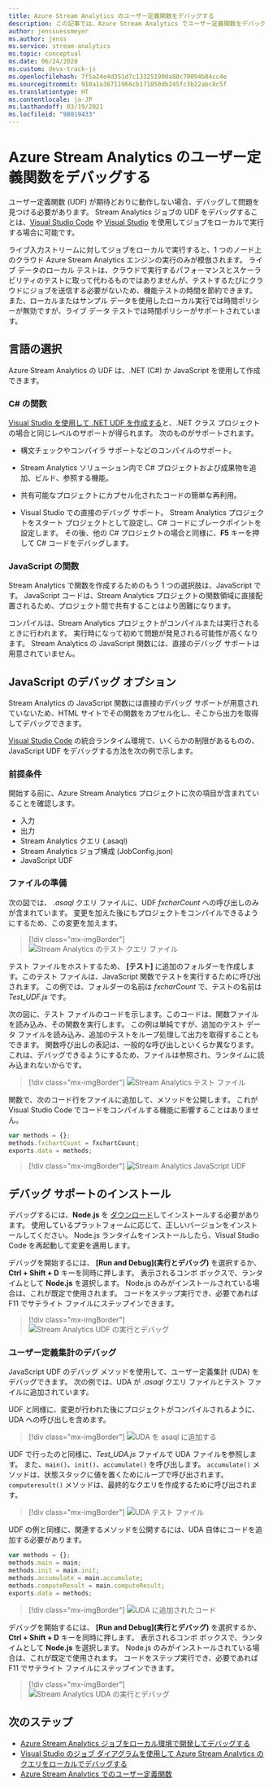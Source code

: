 ```yaml
---
title: Azure Stream Analytics のユーザー定義関数をデバッグする
description: この記事では、Azure Stream Analytics でユーザー定義関数をデバッグする方法について説明します。
author: jenssuessmeyer
ms.author: jenss
ms.service: stream-analytics
ms.topic: conceptual
ms.date: 06/24/2020
ms.custom: devx-track-js
ms.openlocfilehash: 7f5a24e4d351d7c133251900a80c70094b84cc4e
ms.sourcegitcommit: 910a1a38711966cb171050db245fc3b22abc8c5f
ms.translationtype: HT
ms.contentlocale: ja-JP
ms.lasthandoff: 03/19/2021
ms.locfileid: "98019433"
---
```

# <a name="debug-user-defined-functions-in-azure-stream-analytics"></a>Azure Stream Analytics のユーザー定義関数をデバッグする 

ユーザー定義関数 (UDF) が期待どおりに動作しない場合、デバッグして問題を見つける必要があります。 Stream Analytics ジョブの UDF をデバッグすることは、[Visual Studio Code](visual-studio-code-local-run-live-input.md) や [Visual Studio](stream-analytics-vs-tools-local-run.md) を使用してジョブをローカルで実行する場合に可能です。

ライブ入力ストリームに対してジョブをローカルで実行すると、1 つのノード上のクラウド Azure Stream Analytics エンジンの実行のみが模倣されます。 ライブ データのローカル テストは、クラウドで実行するパフォーマンスとスケーラビリティのテストに取って代わるものではありませんが、テストするたびにクラウドにジョブを送信する必要がないため、機能テストの時間を節約できます。 また、ローカルまたはサンプル データを使用したローカル実行では時間ポリシーが無効ですが、ライブ データ テストでは時間ポリシーがサポートされています。

## <a name="pick-your-language"></a>言語の選択

Azure Stream Analytics の UDF は、.NET (C#) か JavaScript を使用して作成できます。 

### <a name="functions-in-c"></a>C# の関数 

[Visual Studio を使用して .NET UDF を作成する](stream-analytics-edge-csharp-udf-methods.md)と、.NET クラス プロジェクトの場合と同じレベルのサポートが得られます。 次のものがサポートされます。

* 構文チェックやコンパイラ サポートなどのコンパイルのサポート。

* Stream Analytics ソリューション内で C# プロジェクトおよび成果物を追加、ビルド、参照する機能。 

* 共有可能なプロジェクトにカプセル化されたコードの簡単な再利用。 

* Visual Studio での直接のデバッグ サポート。 Stream Analytics プロジェクトをスタート プロジェクトとして設定し、C# コードにブレークポイントを設定します。 その後、他の C# プロジェクトの場合と同様に、**F5** キーを押して C# コードをデバッグします。 

### <a name="functions-in-javascript"></a>JavaScript の関数

Stream Analytics で関数を作成するためのもう 1 つの選択肢は、JavaScript です。 JavaScript コードは、Stream Analytics プロジェクトの関数領域に直接配置されるため、プロジェクト間で共有することはより困難になります。

コンパイルは、Stream Analytics プロジェクトがコンパイルまたは実行されるときに行われます。 実行時になって初めて問題が発見される可能性が高くなります。 Stream Analytics の JavaScript 関数には、直接のデバッグ サポートは用意されていません。

## <a name="debug-options-for-javascript"></a>JavaScript のデバッグ オプション

Stream Analytics の JavaScript 関数には直接のデバッグ サポートが用意されていないため、HTML サイトでその関数をカプセル化し、そこから出力を取得してデバッグできます。

[Visual Studio Code](quick-create-visual-studio-code.md) の統合ランタイム環境で、いくらかの制限があるものの、JavaScript UDF をデバッグする方法を次の例で示します。

### <a name="prerequisites"></a>前提条件

開始する前に、Azure Stream Analytics プロジェクトに次の項目が含まれていることを確認します。

* 入力 
* 出力 
* Stream Analytics クエリ (.asaql) 
* Stream Analytics ジョブ構成 (JobConfig.json)
* JavaScript UDF

### <a name="prepare-files"></a>ファイルの準備

次の図では、 *.asaql* クエリ ファイルに、UDF *fxcharCount* への呼び出しのみが含まれています。 変更を加えた後にもプロジェクトをコンパイルできるようにするため、この変更を加えます。

> [!div class="mx-imgBorder"]
> ![Stream Analytics のテスト クエリ ファイル](./media/debug-user-defined-functions/asaql-file.png)

テスト ファイルをホストするため、 **[テスト]** に追加のフォルダーを作成します。このテスト ファイルは、JavaScript 関数でテストを実行するために呼び出されます。 この例では、フォルダーの名前は *fxcharCount* で、テストの名前は *Test_UDF.js* です。 

次の図に、テスト ファイルのコードを示します。このコードは、関数ファイルを読み込み、その関数を実行します。 この例は単純ですが、追加のテスト データ ファイルを読み込み、追加のテストをループ処理して出力を取得することもできます。 関数呼び出しの表記は、一般的な呼び出しといくらか異なります。これは、デバッグできるようにするため、ファイルは参照され、ランタイムに読み込まれないからです。 

> [!div class="mx-imgBorder"]
> ![Stream Analytics テスト ファイル](./media/debug-user-defined-functions/test-file.png)

関数で、次のコード行をファイルに追加して、メソッドを公開します。 これが Visual Studio Code でコードをコンパイルする機能に影響することはありません。

```javascript
var methods = {};
methods.fxchartCount = fxchartCount;
exports.data = methods;
``` 

> [!div class="mx-imgBorder"]
> ![Stream Analytics JavaScript UDF](./media/debug-user-defined-functions/udf-file.png)
  
## <a name="install-debug-support"></a>デバッグ サポートのインストール

デバッグするには、**Node.js** を [ダウンロード](https://nodejs.org/en/download/)してインストールする必要があります。 使用しているプラットフォームに応じて、正しいバージョンをインストールしてください。 Node.js ランタイムをインストールしたら、Visual Studio Code を再起動して変更を適用します。 

デバッグを開始するには、 **[Run and Debug]\(実行とデバッグ\)** を選択するか、**Ctrl + Shift + D** キーを同時に押します。 表示されるコンボ ボックスで、ランタイムとして **Node.js** を選択します。 Node.js のみがインストールされている場合は、これが既定で使用されます。 コードをステップ実行でき、必要であれば F11 でサテライト ファイルにステップインできます。 

> [!div class="mx-imgBorder"]
> ![Stream Analytics UDF の実行とデバッグ](./media/debug-user-defined-functions/run-debug-udf.png)

### <a name="debug-user-defined-aggregates"></a>ユーザー定義集計のデバッグ 

JavaScript UDF のデバッグ メソッドを使用して、ユーザー定義集計 (UDA) をデバッグできます。 次の例では、UDA が *.asaql* クエリ ファイルとテスト ファイルに追加されています。

UDF と同様に、変更が行われた後にプロジェクトがコンパイルされるように、UDA への呼び出しを含めます。 

> [!div class="mx-imgBorder"]
> ![UDA を asaql に追加する](./media/debug-user-defined-functions/asaql-uda.png)

UDF で行ったのと同様に、*Test_UDA.js* ファイルで UDA ファイルを参照します。 また、`main()`、`init()`、`accumulate()` を呼び出します。 `accumulate()` メソッドは、状態スタックに値を置くためにループで呼び出されます。 `computeresult()` メソッドは、最終的なクエリを作成するために呼び出されます。 

> [!div class="mx-imgBorder"]
> ![UDA テスト ファイル](./media/debug-user-defined-functions/uda-test.png)

UDF の例と同様に、関連するメソッドを公開するには、UDA 自体にコードを追加する必要があります。

```javascript
var methods = {};
methods.main = main;
methods.init = main.init;
methods.accumulate = main.accumulate;
methods.computeResult = main.computeResult;
exports.data = methods;
``` 

> [!div class="mx-imgBorder"]
> ![UDA に追加されたコード](./media/debug-user-defined-functions/uda-expose-methods.png)

デバッグを開始するには、 **[Run and Debug]\(実行とデバッグ\)** を選択するか、**Ctrl + Shift + D** キーを同時に押します。 表示されるコンボ ボックスで、ランタイムとして **Node.js** を選択します。 Node.js のみがインストールされている場合は、これが既定で使用されます。 コードをステップ実行でき、必要であれば F11 でサテライト ファイルにステップインできます。

> [!div class="mx-imgBorder"]
> ![Stream Analytics UDA の実行とデバッグ](./media/debug-user-defined-functions/run-debug-uda.png)


## <a name="next-steps"></a>次のステップ

* [Azure Stream Analytics ジョブをローカル環境で開発してデバッグする](develop-locally.md)
* [Visual Studio のジョブ ダイアグラムを使用して Azure Stream Analytics のクエリをローカルでデバッグする](debug-locally-using-job-diagram.md)
* [Azure Stream Analytics でのユーザー定義関数](functions-overview.md)
 
